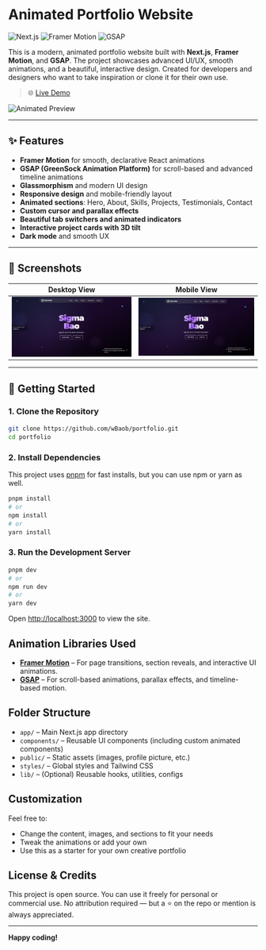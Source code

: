 # Animated Portfolio Website

![Next.js](https://img.shields.io/badge/Next.js-000?style=for-the-badge&logo=nextdotjs)
![Framer Motion](https://img.shields.io/badge/Framer%20Motion-EF0182?style=for-the-badge&logo=framer)
![GSAP](https://img.shields.io/badge/GSAP-88CE02?style=for-the-badge&logo=greensock)

This is a modern, animated portfolio website built with **Next.js**, **Framer Motion**, and **GSAP**. The project showcases advanced UI/UX, smooth animations, and a beautiful, interactive design. Created for developers and designers who want to take inspiration or clone it for their own use.

> 🌐 [Live Demo](https://baocidal.vercel.app)

![Animated Preview](https://raw.githubusercontent.com/wBaob/portfolio/main/public/demo.gif)

---

## ✨ Features

- **Framer Motion** for smooth, declarative React animations
- **GSAP (GreenSock Animation Platform)** for scroll-based and advanced timeline animations
- **Glassmorphism** and modern UI design
- **Responsive design** and mobile-friendly layout
- **Animated sections**: Hero, About, Skills, Projects, Testimonials, Contact
- **Custom cursor and parallax effects**
- **Beautiful tab switchers and animated indicators**
- **Interactive project cards with 3D tilt**
- **Dark mode** and smooth UX

---

## 📸 Screenshots

| Desktop View                                                                                                | Mobile View                                                                                               |
| ----------------------------------------------------------------------------------------------------------- | --------------------------------------------------------------------------------------------------------- |
| ![Desktop Screenshot](https://raw.githubusercontent.com/wBaob/portfolio/main/public/screenshot-desktop.png) | ![Mobile Screenshot](https://raw.githubusercontent.com/wBaob/portfolio/main/public/screenshot-mobile.png) |

---

## 🚀 Getting Started

### 1. Clone the Repository

```bash
git clone https://github.com/wBaob/portfolio.git
cd portfolio
```

### 2. Install Dependencies

This project uses [pnpm](https://pnpm.io/) for fast installs, but you can use npm or yarn as well.

```bash
pnpm install
# or
npm install
# or
yarn install
```

### 3. Run the Development Server

```bash
pnpm dev
# or
npm run dev
# or
yarn dev
```

Open [http://localhost:3000](http://localhost:3000) to view the site.

## Animation Libraries Used

- [**Framer Motion**](https://www.framer.com/motion/) – For page transitions, section reveals, and interactive UI animations.
- [**GSAP**](https://greensock.com/gsap/) – For scroll-based animations, parallax effects, and timeline-based motion.

## Folder Structure

- `app/` – Main Next.js app directory
- `components/` – Reusable UI components (including custom animated components)
- `public/` – Static assets (images, profile picture, etc.)
- `styles/` – Global styles and Tailwind CSS
- `lib/` – (Optional) Reusable hooks, utilities, configs

## Customization

Feel free to:

- Change the content, images, and sections to fit your needs
- Tweak the animations or add your own
- Use this as a starter for your own creative portfolio

## License & Credits

This project is open source. You can use it freely for personal or commercial use.
No attribution required — but a ⭐ on the repo or mention is always appreciated.

---

**Happy coding!**
